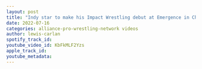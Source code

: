 ```yaml
---
layout: post
title: "Indy star to make his Impact Wrestling debut at Emergence in Chicago"
date: 2022-07-16
categories: alliance-pro-wrestling-network videos
author: lewis-carlan
spotify_track_id: 
youtube_video_id: KbFkMLF2Yzs
apple_track_id: 
youtube_metadata: 
---
```

